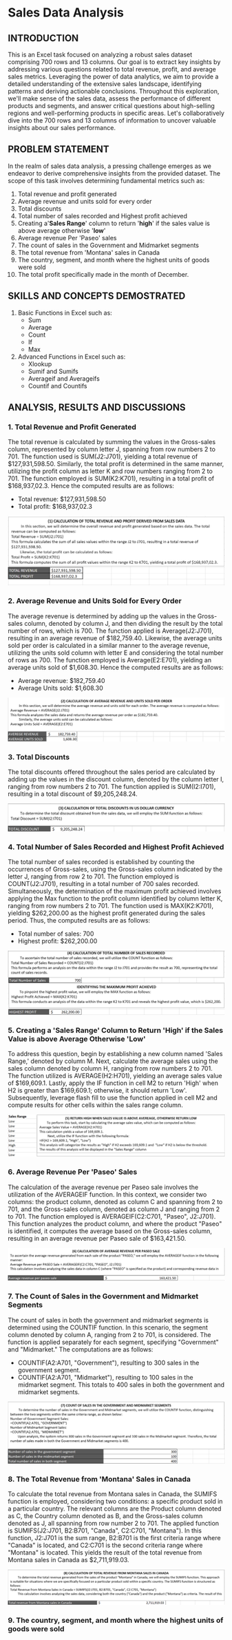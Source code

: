 # Sales Data Analysis

## INTRODUCTION
This is an Excel task focused on analyzing a robust sales dataset comprising 700 rows and 13 columns. Our goal is to extract key insights by addressing various questions related to total revenue, profit, and average sales metrics. Leveraging the power of data analytics, we aim to provide a detailed understanding of the extensive sales landscape, identifying patterns and deriving actionable conclusions. Throughout this exploration, we'll make sense of the sales data, assess the performance of different products and segments, and answer critical questions about high-selling regions and well-performing products in specific areas. Let's collaboratively dive into the 700 rows and 13 columns of information to uncover valuable insights about our sales performance.

## PROBLEM STATEMENT
In the realm of sales data analysis, a pressing challenge emerges as we endeavor to derive comprehensive insights from the provided dataset. The scope of this task involves determining fundamental metrics such as:
1. Total revenue and profit generated
2. Average revenue and units sold for every order
3. Total discounts
4. Total number of sales recorded and Highest profit achieved
5. Creating a'**Sales Range**' column to return '**high**' if the sales value is above average otherwise '**low**'
6.  Average revenue Per 'Paseo' sales
7. The count of sales in the Government and Midmarket segments
8. The total revenue from 'Montana' sales in Canada
9. The country, segment, and month where the highest units of goods were sold
10. The total profit specifically made in the month of December.

## SKILLS AND CONCEPTS DEMOSTRATED
1. Basic Functions in Excel such as:
   - Sum
   - Average
   - Count
   - If
   - Max
2. Advanced Functions in Excel such as:
   - Xlookup
   - Sumif and Sumifs
   - Averageif and Averageifs
   - Countif and Countifs

## ANALYSIS, RESULTS AND DISCUSSIONS

### 1. Total Revenue and Profit Generated

The total revenue is calculated by summing the values in the Gross-sales column, represented by column letter J, spanning from row numbers 2 to 701. The function used is SUM(J2:J701), yielding a total revenue of $127,931,598.50.
Similarly, the total profit is determined in the same manner, utilizing the profit column as letter K and row numbers ranging from 2 to 701. The function employed is SUM(K2:K701), resulting in a total profit of $168,937,02.3.
Hence the computed results are as follows:
- Total revenue: $127,931,598.50
- Total profit: $168,937,02.3

![](Revenue.png)

### 2. Average Revenue and Units Sold for Every Order

The average revenue is determined by adding up the values in the Gross-sales column, denoted by column J, and then dividing the result by the total number of rows, which is 700. The function applied is Average(J2:J701), resulting in an average revenue of $182,759.40.
Likewise, the average units sold per order is calculated in a similar manner to the average revenue, utilizing the units sold column with letter E and considering the total number of rows as 700. The function employed is Average(E2:E701), yielding an average units sold of $1,608.30.
Hence the computed results are as follows:
- Average revenue: $182,759.40
- Average Units sold: $1,608.30

![](Avg_Rev2.png)

### 3. Total Discounts

The total discounts offered throughout the sales period are calculated by adding up the values in the discount column, denoted by the column letter I, ranging from row numbers 2 to 701. The function applied is SUM(I2:I701), resulting in a total discount of $9,205,248.24.

![](Avg_Rev3.png)

### 4. Total Number of Sales Recorded and Highest Profit Achieved

The total number of sales recorded is established by counting the occurrences of Gross-sales, using the Gross-sales column indicated by the letter J, ranging from row 2 to 701. The function employed is COUNT(J2:J701), resulting in a total number of 700 sales recorded.
Simultaneously, the determination of the maximum profit achieved involves applying the Max function to the profit column identified by column letter K, ranging from row numbers 2 to 701. The function used is MAX(K2:K701), yielding $262,200.00 as the highest profit generated during the sales period.
Thus, the computed results are as follows:
- Total number of sales: 700
- Highest profit: $262,200.00

![](Total_Number4.png)

### 5. Creating a '**Sales Range**' Column to Return '**High**' if the Sales Value is above Average Otherwise '**Low**'

To address this question, begin by establishing a new column named 'Sales Range,' denoted by column M. Next, calculate the average sales using the sales column denoted by column H, ranging from row numbers 2 to 701. The function utilized is AVERAGE(H2:H701), yielding an average sales value of $169,609.1. Lastly, apply the IF function in cell M2 to return 'High' when H2 is greater than $169,609.1; otherwise, it should return 'Low'. Subsequently, leverage flash fill to use the function applied in cell M2 and compute results for other cells within the sales range column.

![](Highlow.png)

### 6. Average Revenue Per 'Paseo' Sales

The calculation of the average revenue per Paseo sale involves the utilization of the AVERAGEIF function. In this context, we consider two columns: the product column, denoted as column C and spanning from 2 to 701, and the Gross-sales column, denoted as column J and ranging from 2 to 701. The function employed is AVERAGEIF(C2:C701, "Paseo", J2:J701). This function analyzes the product column, and where the product "Paseo" is identified, it computes the average based on the Gross-sales column, resulting in an average revenue per Paseo sale of $163,421.50.

![](Number6.png)

### 7. The Count of Sales in the Government and Midmarket Segments

The count of sales in both the government and midmarket segments is determined using the COUNTIF function. In this scenario, the segment column denoted by column A, ranging from 2 to 701, is considered. The function is applied separately for each segment, specifying "Government" and "Midmarket." The computations are as follows:
- COUNTIF(A2:A701, "Government"), resulting to 300 sales in the government segment.
- COUNTIF(A2:A701, "Midmarket"), resulting to 100 sales in the midmarket segment.
 This totals to 400 sales in both the government and midmarket segments.

![](Number7a.png)

### 8. The Total Revenue from 'Montana' Sales in Canada

To calculate the total revenue from Montana sales in Canada, the SUMIFS function is employed, considering two conditions: a specific product sold in a particular country. The relevant columns are the Product column denoted as C, the Country column denoted as B, and the Gross-sales column denoted as J, all spanning from row number 2 to 701.
The applied function is SUMIFS(J2:J701, B2:B701, "Canada", C2:C701, "Montana"). In this function, J2:J701 is the sum range, B2:B701 is the first criteria range where "Canada" is located, and C2:C701 is the second criteria range where "Montana" is located. This yields the result of the total revenue from Montana sales in Canada as $2,711,919.03.

![](Number8a.png)

### 9. The country, segment, and month where the highest units of goods were sold














